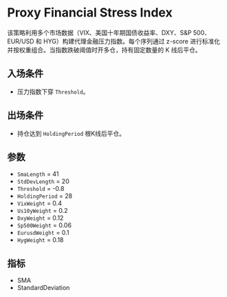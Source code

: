 # Proxy Financial Stress Index

该策略利用多个市场数据（VIX、美国十年期国债收益率、DXY、S&P 500、EUR/USD 和 HYG）构建代理金融压力指数。每个序列通过 z-score 进行标准化并按权重组合。当指数跌破阈值时开多仓，持有固定数量的 K 线后平仓。

## 入场条件
- 压力指数下穿 `Threshold`。

## 出场条件
- 持仓达到 `HoldingPeriod` 根K线后平仓。

## 参数
- `SmaLength` = 41
- `StdDevLength` = 20
- `Threshold` = -0.8
- `HoldingPeriod` = 28
- `VixWeight` = 0.4
- `Us10yWeight` = 0.2
- `DxyWeight` = 0.12
- `Sp500Weight` = 0.06
- `EurusdWeight` = 0.1
- `HygWeight` = 0.18

## 指标
- SMA
- StandardDeviation
